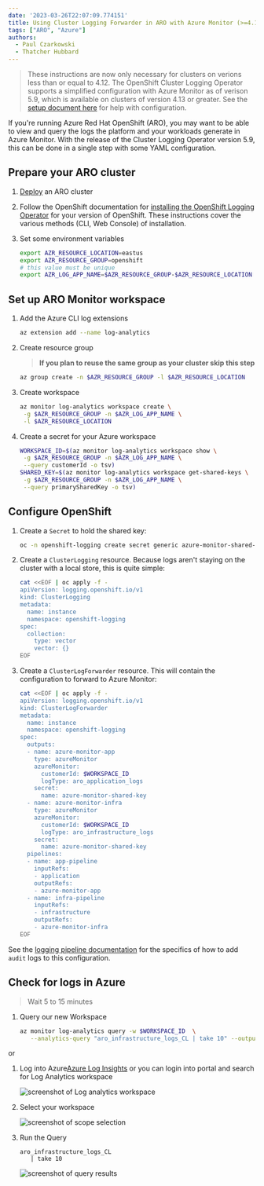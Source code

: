 ```yaml
---
date: '2023-03-26T22:07:09.774151'
title: Using Cluster Logging Forwarder in ARO with Azure Monitor (>=4.13)
tags: ["ARO", "Azure"]
authors:
  - Paul Czarkowski
  - Thatcher Hubbard
---
```


> These instructions are now only necessary for clusters on verions less than or equal to 4.12. The OpenShift Cluster Logging Operator supports a simplified configuration with Azure Monitor as of verison 5.9, which is available on clusters of version 4.13 or greater. See the [setup document here](/experts/aro/clf-to-azure/index.md) for help with configuration.

If you're running Azure Red Hat OpenShift (ARO), you may want to be able to view and query the logs the platform and your workloads generate in Azure Monitor. With the release of the Cluster Logging Operator version 5.9, this can be done in a single step with some YAML configuration.

## Prepare your ARO cluster

1. [Deploy](/experts/quickstart-aro) an ARO cluster

1. Follow the OpenShift documentation for [installing the OpenShift Logging Operator](https://docs.openshift.com/container-platform/4.14/logging/cluster-logging-deploying.html) for your version of OpenShift. These instructions cover the various methods (CLI, Web Console) of installation.

1. Set some environment variables

   ```bash
   export AZR_RESOURCE_LOCATION=eastus
   export AZR_RESOURCE_GROUP=openshift
   # this value must be unique
   export AZR_LOG_APP_NAME=$AZR_RESOURCE_GROUP-$AZR_RESOURCE_LOCATION
   ```

## Set up ARO Monitor workspace

1. Add the Azure CLI log extensions

   ```bash
   az extension add --name log-analytics
   ```

1. Create resource group

   > **If you plan to reuse the same group as your cluster skip this step**

   ```bash
   az group create -n $AZR_RESOURCE_GROUP -l $AZR_RESOURCE_LOCATION
   ```

1. Create workspace 

   ```bash
   az monitor log-analytics workspace create \
    -g $AZR_RESOURCE_GROUP -n $AZR_LOG_APP_NAME \
    -l $AZR_RESOURCE_LOCATION
   ```

1. Create a secret for your Azure workspace

   ```bash
   WORKSPACE_ID=$(az monitor log-analytics workspace show \
    -g $AZR_RESOURCE_GROUP -n $AZR_LOG_APP_NAME \
    --query customerId -o tsv)
   SHARED_KEY=$(az monitor log-analytics workspace get-shared-keys \
    -g $AZR_RESOURCE_GROUP -n $AZR_LOG_APP_NAME \
    --query primarySharedKey -o tsv)
   ```

## Configure OpenShift

1. Create a `Secret` to hold the shared key:

   ```bash
   oc -n openshift-logging create secret generic azure-monitor-shared-key --from-literal=shared_key=${SHARED_KEY}
   ```

1. Create a `ClusterLogging` resource. Because logs aren't staying on the cluster with a local store, this is quite simple:

   ```bash
   cat <<EOF | oc apply -f -
   apiVersion: logging.openshift.io/v1
   kind: ClusterLogging
   metadata:
     name: instance
     namespace: openshift-logging
   spec:
     collection:
       type: vector
       vector: {}
   EOF
   ```

1. Create a `ClusterLogForwarder` resource. This will contain the configuration to forward to Azure Monitor:

   ```bash
   cat <<EOF | oc apply -f -
   apiVersion: logging.openshift.io/v1
   kind: ClusterLogForwarder
   metadata:
     name: instance
     namespace: openshift-logging
   spec:
     outputs:
     - name: azure-monitor-app
       type: azureMonitor
       azureMonitor:
         customerId: $WORKSPACE_ID
         logType: aro_application_logs
       secret:
         name: azure-monitor-shared-key
     - name: azure-monitor-infra
       type: azureMonitor
       azureMonitor:
         customerId: $WORKSPACE_ID
         logType: aro_infrastructure_logs
       secret:
         name: azure-monitor-shared-key
     pipelines:
     - name: app-pipeline
       inputRefs:
       - application
       outputRefs:
       - azure-monitor-app
     - name: infra-pipeline
       inputRefs:
       - infrastructure
       outputRefs:
       - azure-monitor-infra
   EOF
   ```
   
See the [logging pipeline documentation](https://docs.openshift.com/container-platform/4.14/logging/log_collection_forwarding/configuring-log-forwarding.html#cluster-logging-collector-log-forwarding-about_configuring-log-forwarding) for the specifics of how to add `audit` logs to this configuration.

## Check for logs in Azure

> Wait 5 to 15 minutes

1. Query our new Workspace

   ```bash
   az monitor log-analytics query -w $WORKSPACE_ID  \
      --analytics-query "aro_infrastructure_logs_CL | take 10" --output tsv
   ```

  or

1. Log into Azure[Azure Log Insights](https://portal.azure.com/#blade/Microsoft_Azure_Monitoring/AzureMonitoringBrowseBlade/logs) or you can login into portal and search for Log Analytics workspace

   ![screenshot of Log analytics workspace](./images/loganalyticsportal.png)

1. Select your workspace

   ![screenshot of scope selection](./images/select_scope.png)

1. Run the Query

   ```
   aro_infrastructure_logs_CL
      | take 10
   ```

   ![screenshot of query results](./images/loganalytics_query.png)
